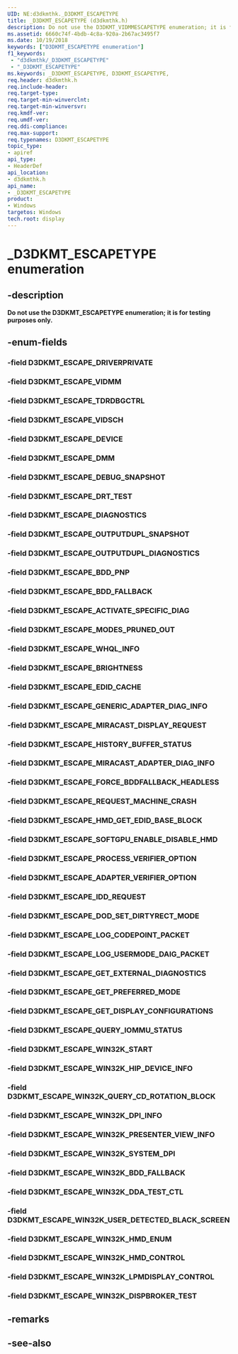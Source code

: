 ```yaml
---
UID: NE:d3dkmthk._D3DKMT_ESCAPETYPE
title: _D3DKMT_ESCAPETYPE (d3dkmthk.h)
description: Do not use the D3DKMT_VIDMMESCAPETYPE enumeration; it is for testing purposes only.
ms.assetid: 6660c74f-4bdb-4c8a-920a-2b67ac3495f7
ms.date: 10/19/2018
keywords: ["D3DKMT_ESCAPETYPE enumeration"]
f1_keywords:
 - "d3dkmthk/_D3DKMT_ESCAPETYPE"
 - "_D3DKMT_ESCAPETYPE"
ms.keywords: _D3DKMT_ESCAPETYPE, D3DKMT_ESCAPETYPE,
req.header: d3dkmthk.h
req.include-header:
req.target-type:
req.target-min-winverclnt:
req.target-min-winversvr:
req.kmdf-ver:
req.umdf-ver:
req.ddi-compliance:
req.max-support:
req.typenames: D3DKMT_ESCAPETYPE
topic_type:
- apiref
api_type:
- HeaderDef
api_location:
- d3dkmthk.h
api_name:
- _D3DKMT_ESCAPETYPE
product: 
- Windows
targetos: Windows
tech.root: display
---
```


# _D3DKMT_ESCAPETYPE enumeration

## -description

<b>Do not use the D3DKMT_ESCAPETYPE enumeration; it is for testing purposes only.</b>

## -enum-fields

### -field D3DKMT_ESCAPE_DRIVERPRIVATE
### -field D3DKMT_ESCAPE_VIDMM
### -field D3DKMT_ESCAPE_TDRDBGCTRL
### -field D3DKMT_ESCAPE_VIDSCH
### -field D3DKMT_ESCAPE_DEVICE
### -field D3DKMT_ESCAPE_DMM
### -field D3DKMT_ESCAPE_DEBUG_SNAPSHOT
### -field D3DKMT_ESCAPE_DRT_TEST
### -field D3DKMT_ESCAPE_DIAGNOSTICS
### -field D3DKMT_ESCAPE_OUTPUTDUPL_SNAPSHOT
### -field D3DKMT_ESCAPE_OUTPUTDUPL_DIAGNOSTICS
### -field D3DKMT_ESCAPE_BDD_PNP
### -field D3DKMT_ESCAPE_BDD_FALLBACK
### -field D3DKMT_ESCAPE_ACTIVATE_SPECIFIC_DIAG
### -field D3DKMT_ESCAPE_MODES_PRUNED_OUT
### -field D3DKMT_ESCAPE_WHQL_INFO
### -field D3DKMT_ESCAPE_BRIGHTNESS
### -field D3DKMT_ESCAPE_EDID_CACHE
### -field D3DKMT_ESCAPE_GENERIC_ADAPTER_DIAG_INFO
### -field D3DKMT_ESCAPE_MIRACAST_DISPLAY_REQUEST
### -field D3DKMT_ESCAPE_HISTORY_BUFFER_STATUS
### -field D3DKMT_ESCAPE_MIRACAST_ADAPTER_DIAG_INFO
### -field D3DKMT_ESCAPE_FORCE_BDDFALLBACK_HEADLESS
### -field D3DKMT_ESCAPE_REQUEST_MACHINE_CRASH
### -field D3DKMT_ESCAPE_HMD_GET_EDID_BASE_BLOCK
### -field D3DKMT_ESCAPE_SOFTGPU_ENABLE_DISABLE_HMD
### -field D3DKMT_ESCAPE_PROCESS_VERIFIER_OPTION
### -field D3DKMT_ESCAPE_ADAPTER_VERIFIER_OPTION
### -field D3DKMT_ESCAPE_IDD_REQUEST
### -field D3DKMT_ESCAPE_DOD_SET_DIRTYRECT_MODE
### -field D3DKMT_ESCAPE_LOG_CODEPOINT_PACKET
### -field D3DKMT_ESCAPE_LOG_USERMODE_DAIG_PACKET
### -field D3DKMT_ESCAPE_GET_EXTERNAL_DIAGNOSTICS
### -field D3DKMT_ESCAPE_GET_PREFERRED_MODE
### -field D3DKMT_ESCAPE_GET_DISPLAY_CONFIGURATIONS
### -field D3DKMT_ESCAPE_QUERY_IOMMU_STATUS
### -field D3DKMT_ESCAPE_WIN32K_START
### -field D3DKMT_ESCAPE_WIN32K_HIP_DEVICE_INFO
### -field D3DKMT_ESCAPE_WIN32K_QUERY_CD_ROTATION_BLOCK
### -field D3DKMT_ESCAPE_WIN32K_DPI_INFO
### -field D3DKMT_ESCAPE_WIN32K_PRESENTER_VIEW_INFO
### -field D3DKMT_ESCAPE_WIN32K_SYSTEM_DPI
### -field D3DKMT_ESCAPE_WIN32K_BDD_FALLBACK
### -field D3DKMT_ESCAPE_WIN32K_DDA_TEST_CTL
### -field D3DKMT_ESCAPE_WIN32K_USER_DETECTED_BLACK_SCREEN
### -field D3DKMT_ESCAPE_WIN32K_HMD_ENUM
### -field D3DKMT_ESCAPE_WIN32K_HMD_CONTROL
### -field D3DKMT_ESCAPE_WIN32K_LPMDISPLAY_CONTROL
### -field D3DKMT_ESCAPE_WIN32K_DISPBROKER_TEST

## -remarks

## -see-also
